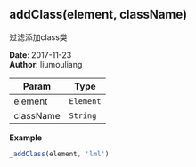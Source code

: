 ## addClass(element, className)
<p>过滤添加class类</p>

**Date**: 2017-11-23  
**Author**: liumouliang  

| Param | Type |
| --- | --- |
| element | <code>Element</code> | 
| className | <code>String</code> | 

**Example**  
```javascript
_addClass(element, 'lml')
```

